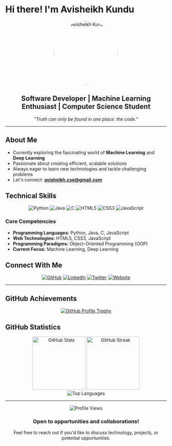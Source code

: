 ﻿# Hi there!  I'm Avisheikh Kundu

<div align="center">
  <img src="https://lh3.googleusercontent.com/a/ACg8ocJ9MXtuW4Hl2Dp9sHq-eMBhxT05AVj0J5DW81VO8syQk-U=s360-c-no" alt="Avisheikh Kundu" width="200" height="200" style="border-radius: 50%;">
</div>

<div align="center">
  <h2> Software Developer |  Machine Learning Enthusiast |  Computer Science Student</h2>
  <p><em>"Truth can only be found in one place: the code."</em></p>
</div>

---

##  About Me

-  Currently exploring the fascinating world of **Machine Learning** and **Deep Learning**
-  Passionate about creating efficient, scalable solutions
-  Always eager to learn new technologies and tackle challenging problems
-  Let's connect: **avisheikh.cse@gmail.com**

##  Technical Skills

<div align="center">

![Python](https://img.shields.io/badge/Python-3776AB?style=for-the-badge&logo=python&logoColor=white)
![Java](https://img.shields.io/badge/Java-ED8B00?style=for-the-badge&logo=openjdk&logoColor=white)
![C](https://img.shields.io/badge/C-00599C?style=for-the-badge&logo=c&logoColor=white)
![HTML5](https://img.shields.io/badge/HTML5-E34F26?style=for-the-badge&logo=html5&logoColor=white)
![CSS3](https://img.shields.io/badge/CSS3-1572B6?style=for-the-badge&logo=css3&logoColor=white)
![JavaScript](https://img.shields.io/badge/JavaScript-F7DF1E?style=for-the-badge&logo=javascript&logoColor=black)

</div>

###  Core Competencies
- **Programming Languages:** Python, Java, C, JavaScript
- **Web Technologies:** HTML5, CSS3, JavaScript
- **Programming Paradigms:** Object-Oriented Programming (OOP)
- **Current Focus:** Machine Learning, Deep Learning

##  Connect With Me

<div align="center">

[![GitHub](https://img.shields.io/badge/GitHub-100000?style=for-the-badge&logo=github&logoColor=white)](https://github.com/AvisheikhKundu)
[![LinkedIn](https://img.shields.io/badge/LinkedIn-0077B5?style=for-the-badge&logo=linkedin&logoColor=white)](https://www.linkedin.com/in/avisheikhkundu/)
[![Twitter](https://img.shields.io/badge/Twitter-1DA1F2?style=for-the-badge&logo=twitter&logoColor=white)](https://twitter.com/AvisheikhKundu)
[![Website](https://img.shields.io/badge/Website-4285F4?style=for-the-badge&logo=google-chrome&logoColor=white)](https://sites.google.com/diu.edu.bd/avisheikh/home)

</div>

---

##  GitHub Achievements

<div align="center">
  
[![GitHub Profile Trophy](https://github-profile-trophy.vercel.app/?username=AvisheikhKundu&theme=algolia&no-frame=true&no-bg=false&margin-w=4&row=1)](https://github.com/ryo-ma/github-profile-trophy)

</div>

##  GitHub Statistics

<div align="center">
  <img src="https://github-readme-stats.vercel.app/api?username=AvisheikhKundu&show_icons=true&theme=algolia&hide_border=true&count_private=true" alt="GitHub Stats" height="165">
  <img src="https://github-readme-streak-stats.herokuapp.com/?user=AvisheikhKundu&theme=algolia&hide_border=true" alt="GitHub Streak" height="165">
</div>

<div align="center">
  <img src="https://github-readme-stats.vercel.app/api/top-langs/?username=AvisheikhKundu&layout=compact&theme=algolia&hide_border=true" alt="Top Languages">
</div>

---

<div align="center">
  <img src="https://komarev.com/ghpvc/?username=AvisheikhKundu&color=blueviolet&style=flat-square&label=Profile+Views" alt="Profile Views">
</div>

<div align="center">
  <h3> Open to opportunities and collaborations!</h3>
  <p>Feel free to reach out if you'd like to discuss technology, projects, or potential opportunities.</p>
</div>
